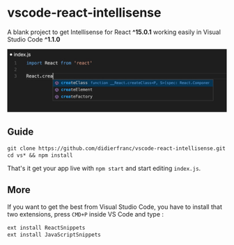 # vscode-react-intellisense
A blank project to get Intellisense for React **^15.0.1** working easily in Visual Studio Code **^1.1.0**

![](screenshot.jpg)

## Guide

```
git clone https://github.com/didierfranc/vscode-react-intellisense.git
cd vs* && npm install
```

That's it get your app live with `npm start` and start editing `index.js`.

## More

If you want to get the best from Visual Studio Code, you have to install that two extensions, press `CMD+P` inside VS Code and type :

```
ext install ReactSnippets
ext install JavaScriptSnippets
```

